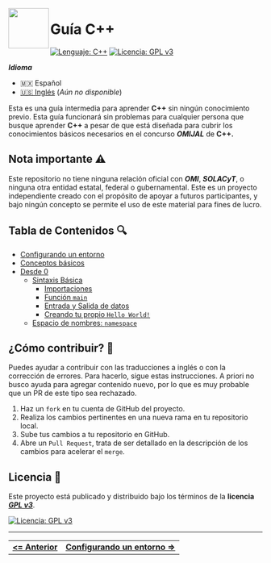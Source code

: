 <p>
  <img align="left" height="80" src="https://upload.wikimedia.org/wikipedia/commons/thumb/1/18/ISO_C%2B%2B_Logo.svg/306px-ISO_C%2B%2B_Logo.svg.png">
  <h1>Guía C++</h1>
</p>

[![Lenguaje: C++](https://img.shields.io/badge/Lenguaje-C++-red)](https://es.wikipedia.org/wiki/C++)
[![Licencia: GPL v3](https://img.shields.io/badge/Licencia-GPLv3-blue)](https://www.gnu.org/licenses/gpl-3.0)



***Idioma***
- 🇲🇽 Español
- [🇺🇸 Inglés](./en/README.md) (*Aún no disponible*)


Esta es una guía intermedia para aprender **C++** sin ningún conocimiento previo. Esta guía funcionará sin problemas para cualquier persona que busque aprender **C++** a pesar de que está diseñada para cubrir los conocimientos básicos necesarios en el concurso ***OMIJAL*** de **C++.**



## Nota importante ⚠️

Este repositorio no tiene ninguna relación oficial con ***OMI***, ***SOLACyT***, o ninguna otra entidad estatal, federal o gubernamental. Este es un proyecto independiente creado con el propósito de apoyar a futuros participantes, y bajo ningún concepto se permite el uso de este material para fines de lucro.



## Tabla de Contenidos 🔍

- [Configurando un entorno](./es/setup-your-environment/README.md)
- [Conceptos básicos](./es/definitions/README.md)
- [Desde 0](./es/from-cero/README.md)
  - [Sintaxis Básica](./es/from-cero/basic-syntax.md#sintaxis-básica-📗)
    - [Importaciones](./es/from-cero/basic-syntax.md#importaciones)
    - [Función `main`](./es/from-cero/basic-syntax.md#función-main)
    - [Entrada y Salida de datos](./es/from-cero/basic-syntax.md#entrada-y-salida-de-datos)
    - [Creando tu propio `Hello World!`](./es/from-cero/basic-syntax.md#creando-tu-propio-hello-world-👋)
  - [Espacio de nombres: `namespace`](./es/from-cero/namespace.md)



## ¿Cómo contribuir? 📢

Puedes ayudar a contribuir con las traducciones a inglés o con la corrección de errores. Para hacerlo, sigue estas instrucciones. A priori no busco ayuda para agregar contenido nuevo, por lo que es muy probable que un PR de este tipo sea rechazado.

1. Haz un `fork` en tu cuenta de GitHub del proyecto.
2. Realiza los cambios pertinentes en una nueva rama en tu repositorio local.
3. Sube tus cambios a tu repositorio en GitHub.
4. Abre un `Pull Request`, trata de ser detallado en la descripción de los cambios para acelerar el `merge`.



## Licencia 🚨

Este proyecto está publicado y distribuido bajo los términos de la **licencia** [***GPL v3***](https://www.gnu.org/licenses/gpl-3.0).

[![Licencia: GPL v3](https://img.shields.io/badge/Licencia-GPLv3-blue.svg)](https://www.gnu.org/licenses/gpl-3.0)



<hr><div align="center"><table><tr>
  <td><b><a href="#guía-c"><=  Anterior  </a></b></td>
  <td><b><a href="./es/setup-your-environment/README.md">  Configurando un entorno  =></a></b></td>
</tr></table></div>